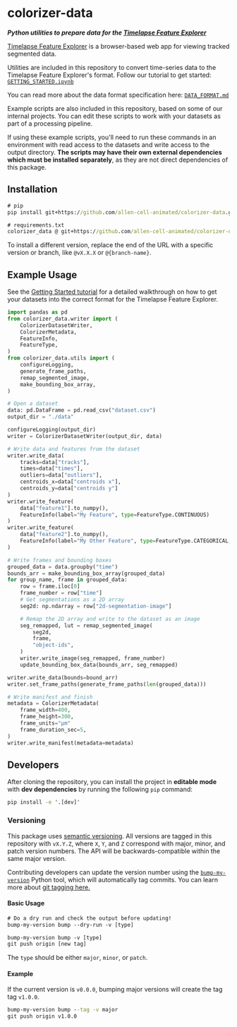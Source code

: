 # colorizer-data

_**Python utilities to prepare data for the [Timelapse Feature Explorer](https://github.com/allen-cell-animated/timelapse-colorizer)**_

[Timelapse Feature Explorer](https://github.com/allen-cell-animated/timelapse-colorizer) is a browser-based web app for viewing tracked segmented data.

Utilities are included in this repository to convert time-series data to the Timelapse Feature Explorer's format. Follow our tutorial to get started: [`GETTING_STARTED.ipynb`](./documentation/GETTING_STARTED.ipynb)

You can read more about the data format specification here: [`DATA_FORMAT.md`](./documentation/DATA_FORMAT.md)

Example scripts are also included in this repository, based on some of our internal projects. You can edit these scripts to work with your datasets as part of a processing pipeline.

If using these example scripts, you'll need to run these commands in an environment with read access to the datasets and write access to the output directory. **The scripts may have their own external dependencies which must be installed separately**, as they are not direct dependencies of this package.

## Installation

```cmd
# pip
pip install git+https://github.com/allen-cell-animated/colorizer-data.git@v1.2.0

# requirements.txt
colorizer_data @ git+https://github.com/allen-cell-animated/colorizer-data.git@v1.2.0
```

To install a different version, replace the end of the URL with a specific version or branch, like `@vX.X.X` or `@{branch-name}`.

## Example Usage

See the [Getting Started tutorial](./documentation/GETTING_STARTED.md) for a detailed walkthrough on how to get your datasets
into the correct format for the Timelapse Feature Explorer.

```python
import pandas as pd
from colorizer_data.writer import (
    ColorizerDatasetWriter,
    ColorizerMetadata,
    FeatureInfo,
    FeatureType,
)
from colorizer_data.utils import (
    configureLogging,
    generate_frame_paths,
    remap_segmented_image,
    make_bounding_box_array,
)

# Open a dataset
data: pd.DataFrame = pd.read_csv("dataset.csv")
output_dir = "./data"

configureLogging(output_dir)
writer = ColorizerDatasetWriter(output_dir, data)

# Write data and features from the dataset
writer.write_data(
    tracks=data["tracks"],
    times=data["times"],
    outliers=data["outliers"],
    centroids_x=data["centroids x"],
    centroids_y=data["centroids y"]
)
writer.write_feature(
    data["feature1"].to_numpy(),
    FeatureInfo(label="My Feature", type=FeatureType.CONTINUOUS)
)
writer.write_feature(
    data["feature2"].to_numpy(),
    FeatureInfo(label="My Other Feature", type=FeatureType.CATEGORICAL, categories=["A", "B", "C"])
)

# Write frames and bounding boxes
grouped_data = data.groupby("time")
bounds_arr = make_bounding_box_array(grouped_data)
for group_name, frame in grouped_data:
    row = frame.iloc[0]
    frame_number = row["time"]
    # Get segmentations as a 2D array
    seg2d: np.ndarray = row["2d-segmentation-image"]

    # Remap the 2D array and write to the dataset as an image
    seg_remapped, lut = remap_segmented_image(
        seg2d,
        frame,
        "object-ids",
    )
    writer.write_image(seg_remapped, frame_number)
    update_bounding_box_data(bounds_arr, seg_remapped)

writer.write_data(bounds=bound_arr)
writer.set_frame_paths(generate_frame_paths(len(grouped_data)))

# Write manifest and finish
metadata = ColorizerMetadata(
    frame_width=400,
    frame_height=300,
    frame_units="µm"
    frame_duration_sec=5,
)
writer.write_manifest(metadata=metadata)
```

## Developers

After cloning the repository, you can install the project in **editable mode** with **dev dependencies** by running the following `pip` command:

```cmd
pip install -e '.[dev]'
```

### Versioning

This package uses [semantic versioning](https://semver.org). All versions are tagged in this repository with `vX.Y.Z`, where `X`, `Y`, and `Z` correspond with major, minor, and patch version numbers. The API will be backwards-compatible within the same major version.

Contributing developers can update the version number using the [`bump-my-version`](https://github.com/callowayproject/bump-my-version) Python tool, which will automatically tag commits. You can learn more about [git tagging here.](https://git-scm.com/book/en/v2/Git-Basics-Tagging)

#### Basic Usage

```txt
# Do a dry run and check the output before updating!
bump-my-version bump --dry-run -v [type]

bump-my-version bump -v [type]
git push origin [new tag]
```

The `type` should be either `major`, `minor`, or `patch`.

#### Example

If the current version is `v0.0.0`, bumping major versions will create the tag tag `v1.0.0`.

```cmd
bump-my-version bump --tag -v major
git push origin v1.0.0
```
